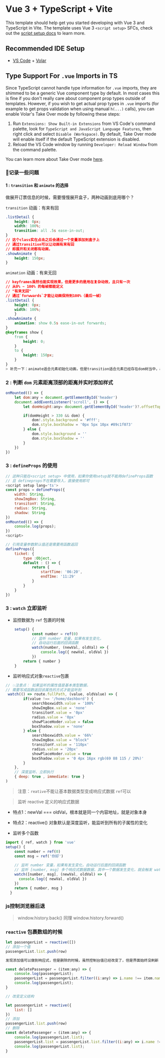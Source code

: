 # Vue 3 + TypeScript + Vite

This template should help get you started developing with Vue 3 and TypeScript in Vite. The template uses Vue 3 `<script setup>` SFCs, check out the [script setup docs](https://v3.vuejs.org/api/sfc-script-setup.html#sfc-script-setup) to learn more.

## Recommended IDE Setup

- [VS Code](https://code.visualstudio.com/) + [Volar](https://marketplace.visualstudio.com/items?itemName=Vue.volar)

## Type Support For `.vue` Imports in TS

Since TypeScript cannot handle type information for `.vue` imports, they are shimmed to be a generic Vue component type by default. In most cases this is fine if you don't really care about component prop types outside of templates. However, if you wish to get actual prop types in `.vue` imports (for example to get props validation when using manual `h(...)` calls), you can enable Volar's Take Over mode by following these steps:

1. Run `Extensions: Show Built-in Extensions` from VS Code's command palette, look for `TypeScript and JavaScript Language Features`, then right click and select `Disable (Workspace)`. By default, Take Over mode will enable itself if the default TypeScript extension is disabled.
2. Reload the VS Code window by running `Developer: Reload Window` from the command palette.

You can learn more about Take Over mode [here](https://github.com/johnsoncodehk/volar/discussions/471).


### 📑记录一些问题

#### 1 : `transition` 和 `animate` 的选择

做展开订票信息的时候，需要慢慢展开盒子，两种动画到底用哪个？

`transition` 动画：有来有回

```css
.listDetail {
    height: 0px;
    width: 100%;
    transition: all .5s ease-in-out;
}
// 这个class实在点击之后会通过一个变量添加到盒子上 
// 通过transition可以让动画有来有回
// 即展开和关闭都有动画，
.showAnimate {
    height: 150px;
}
```
`animation` 动画：有来无回

```css
// keyframes虽然也能实现效果，但是更多的是用在复杂动效，且只有一次
// 从0% ~ 100% 的每帧都能定义
// "有来无回"
// 通过`forwwards`才能让动画保持到100%（最后一帧） 
.listDetail {
    height: 0px;
    width: 100%;
    }
.showAnimate {
    animation: show 0.5s ease-in-out forwards;
}
@keyframes show {
    from {
        height: 0;
    }
    to {
        height: 150px;
    }
}
> 补充一下：animate适合元素初始化动画，但是transition适合元素已经存在dom树当中，animate是在元素插入dom树时候执行的动画。
```
### 2 : 判断 `dom` 元素距离顶部的距离并实时添加样式
```JavaScript 
onMounted(() => {
    let dom:any = document.getElementById('header')
    document.addEventListener('scroll', () => {
        let domHeight:any= document.getElementById('header')?.offsetTop

        if(domHeight > 330 && dom) {
            dom!.style.background = '#fff';
            dom.style.boxShadow = '0px 5px 10px #89c1f073'
        } else {
            dom.style.background = ''
            dom.style.boxShadow = ''
        }
    })
})
```

### 3 : `defineProps` 的使用
```JavaScript
// 这种只能在<script setup> 中使用，如果你使用setup就不能用defineProps函数
// 且 defineprops不在需要导入，直接使用即可
<script setup lang='ts'>
const props = defineProps({
    width: String,
    showImgBox: String,
    transitonY: String,
    radius: String,
    shadow: String
})
onMounted(() => {
    console.log(props);
})
<script>

// 引用变量参数默认值还是需要用函数返回
defineProps({
    ticket: {
        type :Object,
        default : () => {
            return {
                startTime: '06:20',
                endTIme: '11:29'
            }
        }
    }
})
```
### 3 : `watch` 立即监听
- 监控数据为 `ref` 包裹的时候
```JavaScript
    setup() {
            const number = ref(0)
            // 监听 number 变量，如果有发生变化，
            // 自动运行后面的回调函数
            watch(number, (newVal, oldVal) => {
                console.log({ newVal, oldVal })
            })
        return { number }
    }
```
- 监听响应式对象`reactive`包裹
```JavaScript
// 💥注意点： 如果监听的属性值是基本类型数据，
// 需要写成函数返回该属性的方式才能监听到
 watch(() => route.fullPath, (value, oldValue) => {
        if(value !== '/home/dashbord') {
            searchboxwidth.value = '100%'
            showImgBox.value = 'none'
            transitonY.value = '0px'
            radius.value = '0px'
            showPlaceHoder.value = false
            boxShadow.value = 'none'
        } else {
            searchboxwidth.value = '66%'
            showImgBox.value = "block"
            transitonY.value = '110px'
            radius.value = '20px'
            showPlaceHoder.value = true
            boxShadow.value = '0 4px 16px rgb(69 88 115 / 20%)'
        }        
    },
    // 深度监听、立即执行
    { deep: true , immediate: true }
)
```
>注意：`reative`不能让基本数据类型变成响应式数据 `ref`可以

>监听 reactive 定义的响应式数据 
 - 特点1：newVal === oldVal，根本就是同一个内容地址，就是对象本身
 - 特点2：reactive() 对象默认是深度监听，能监听到所有的子属性的变化

- 监听多个函数

```JavaScript
import { ref, watch } from 'vue'
setup() {
    const number = ref(0)
    const msg = ref('你好')
    
    // 监听 number 变量，如果有发生变化，自动运行后面的回调函数
    // 监听 [number, msg] 多个响应式数据数据，其中一个数据发生变化，就会触发 watch 回调函数
    watch([number, msg], (newVal, oldVal) => {
      console.log({ newVal, oldVal })
    })
    return { number, msg }
  }
```
### js控制浏览器后退

> window.history.back()
> 同理
> window.history.forward()

### `reactive` 包裹数组的时候

```JavaScript
let passengerList = reactive([])
// 添加一个值
passengerList.list.push(row)

发现添加值可以做到响应式，但是删除的时候，虽然控制台值已经改变了，但是界面始终没刷新

const deletePassenger = (item:any) => {
    console.log(passengerList);
    passengerList = passengerList.filter((i:any) => i.name !== item.name) 
    console.log(passengerList);
}

// 改变定义结构

let passengerList = reactive({
    list: []
})
// 添加
passengerList.list.push(row)
// 删除
const deletePassenger = (item:any) => {
    console.log(passengerList.list);
    passengerList.list = passengerList.list.filter((i:any) => i.name !== item.name)
    console.log(passengerList.list);   
}
```